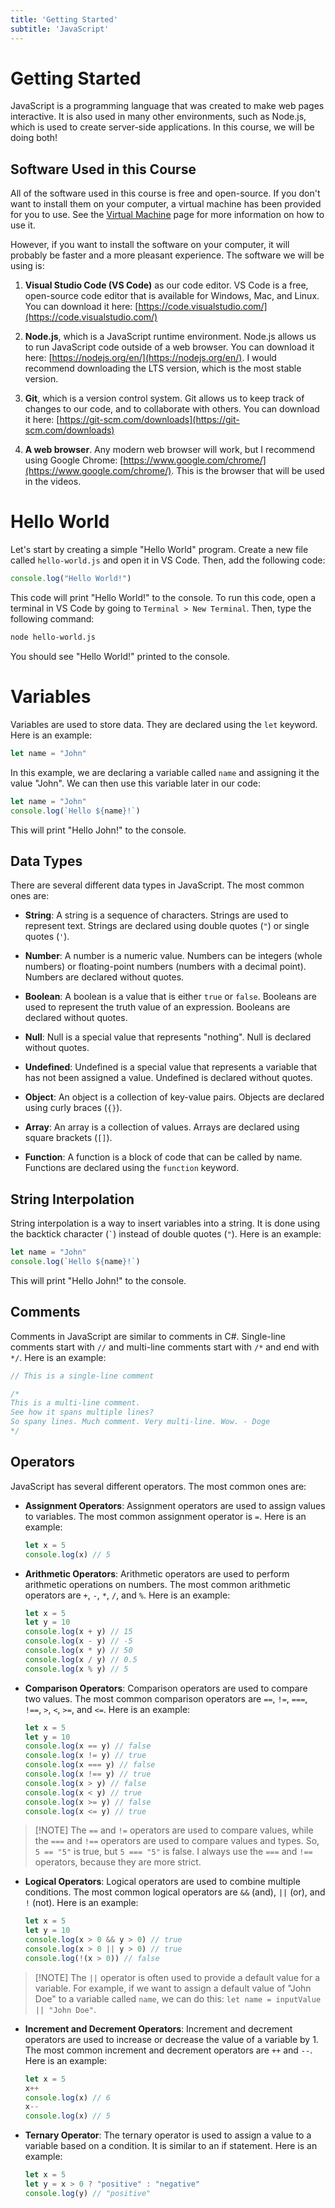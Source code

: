 ```yaml
---
title: 'Getting Started'
subtitle: 'JavaScript'
---
```


# Getting Started

JavaScript is a programming language that was created to make web pages interactive. It is also used in many other environments, such as Node.js, which is used to create server-side applications. In this course, we will be doing both!

## Software Used in this Course

All of the software used in this course is free and open-source. If you don't want to install them on your computer, a virtual machine has been provided for you to use. See the [Virtual Machine](/virtual-machine) page for more information on how to use it.

However, if you want to install the software on your computer, it will probably be faster and a more pleasant experience. The software we will be using is:

1. **Visual Studio Code (VS Code)** as our code editor. VS Code is a free, open-source code editor that is available for Windows, Mac, and Linux. You can download it here: [https://code.visualstudio.com/](https://code.visualstudio.com/)

2. **Node.js**, which is a JavaScript runtime environment. Node.js allows us to run JavaScript code outside of a web browser. You can download it here: [https://nodejs.org/en/](https://nodejs.org/en/). I would recommend downloading the LTS version, which is the most stable version.

3. **Git**, which is a version control system. Git allows us to keep track of changes to our code, and to collaborate with others. You can download it here: [https://git-scm.com/downloads](https://git-scm.com/downloads)

4. **A web browser**. Any modern web browser will work, but I recommend using Google Chrome: [https://www.google.com/chrome/](https://www.google.com/chrome/). This is the browser that will be used in the videos.

# Hello World

Let's start by creating a simple "Hello World" program. Create a new file called `hello-world.js` and open it in VS Code. Then, add the following code:

```javascript
console.log("Hello World!")
```

This code will print "Hello World!" to the console. To run this code, open a terminal in VS Code by going to `Terminal > New Terminal`. Then, type the following command:

```bash
node hello-world.js
```

You should see "Hello World!" printed to the console.

# Variables

Variables are used to store data. They are declared using the `let` keyword. Here is an example:

```javascript
let name = "John"
```

In this example, we are declaring a variable called `name` and assigning it the value "John". We can then use this variable later in our code:

```javascript
let name = "John"
console.log(`Hello ${name}!`)
```

This will print "Hello John!" to the console.

## Data Types

There are several different data types in JavaScript. The most common ones are:

- **String**: A string is a sequence of characters. Strings are used to represent text. Strings are declared using double quotes (`"`) or single quotes (`'`).

- **Number**: A number is a numeric value. Numbers can be integers (whole numbers) or floating-point numbers (numbers with a decimal point). Numbers are declared without quotes.

- **Boolean**: A boolean is a value that is either `true` or `false`. Booleans are used to represent the truth value of an expression. Booleans are declared without quotes.

- **Null**: Null is a special value that represents "nothing". Null is declared without quotes.

- **Undefined**: Undefined is a special value that represents a variable that has not been assigned a value. Undefined is declared without quotes.

- **Object**: An object is a collection of key-value pairs. Objects are declared using curly braces (`{}`).

- **Array**: An array is a collection of values. Arrays are declared using square brackets (`[]`).

- **Function**: A function is a block of code that can be called by name. Functions are declared using the `function` keyword.

## String Interpolation

String interpolation is a way to insert variables into a string. It is done using the backtick character (`` ` ``) instead of double quotes (`"`). Here is an example:

```javascript
let name = "John"
console.log(`Hello ${name}!`)
```

This will print "Hello John!" to the console.

## Comments

Comments in JavaScript are similar to comments in C#. Single-line comments start with `//` and multi-line comments start with `/*` and end with `*/`. Here is an example:

```javascript
// This is a single-line comment

/*
This is a multi-line comment.
See how it spans multiple lines?
So spany lines. Much comment. Very multi-line. Wow. - Doge
*/
```

## Operators

JavaScript has several different operators. The most common ones are:

- **Assignment Operators**: Assignment operators are used to assign values to variables. The most common assignment operator is `=`. Here is an example:

  ```javascript
  let x = 5
  console.log(x) // 5
  ```

- **Arithmetic Operators**: Arithmetic operators are used to perform arithmetic operations on numbers. The most common arithmetic operators are `+`, `-`, `*`, `/`, and `%`. Here is an example:

  ```javascript
  let x = 5
  let y = 10
  console.log(x + y) // 15
  console.log(x - y) // -5
  console.log(x * y) // 50
  console.log(x / y) // 0.5
  console.log(x % y) // 5
  ```

- **Comparison Operators**: Comparison operators are used to compare two values. The most common comparison operators are `==`, `!=`, `===`, `!==`, `>`, `<`, `>=`, and `<=`. Here is an example:

  ```javascript
  let x = 5
  let y = 10
  console.log(x == y) // false
  console.log(x != y) // true
  console.log(x === y) // false
  console.log(x !== y) // true
  console.log(x > y) // false
  console.log(x < y) // true
  console.log(x >= y) // false
  console.log(x <= y) // true
  ```
> [!NOTE] The `==` and `!=` operators are used to compare values, while the `===` and `!==` operators are used to compare values and types. So, `5 == "5"` is true, but `5 === "5"` is false. I always use the `===` and `!==` operators, because they are more strict.

- **Logical Operators**: Logical operators are used to combine multiple conditions. The most common logical operators are `&&` (and), `||` (or), and `!` (not). Here is an example:

  ```javascript
  let x = 5
  let y = 10
  console.log(x > 0 && y > 0) // true
  console.log(x > 0 || y > 0) // true
  console.log(!(x > 0)) // false
  ```
> [!NOTE] The `||` operator is often used to provide a default value for a variable. For example, if we want to assign a default value of "John Doe" to a variable called `name`, we can do this: `let name = inputValue || "John Doe"`.

- **Increment and Decrement Operators**: Increment and decrement operators are used to increase or decrease the value of a variable by 1. The most common increment and decrement operators are `++` and `--`. Here is an example:

  ```javascript
  let x = 5
  x++
  console.log(x) // 6
  x--
  console.log(x) // 5
  ```

- **Ternary Operator**: The ternary operator is used to assign a value to a variable based on a condition. It is similar to an if statement. Here is an example:

  ```javascript
  let x = 5
  let y = x > 0 ? "positive" : "negative"
  console.log(y) // "positive"
  ```